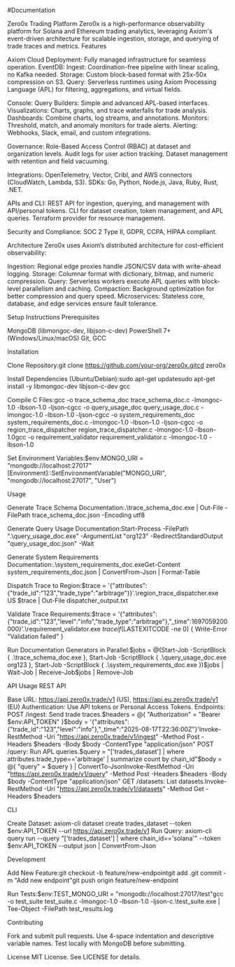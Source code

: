 #Documentation

Zero0x Trading Platform
Zero0x is a high-performance observability platform for Solana and Ethereum trading analytics, leveraging Axiom's event-driven architecture for scalable ingestion, storage, and querying of trade traces and metrics.
Features

Axiom Cloud Deployment: Fully managed infrastructure for seamless operation.
EventDB:
Ingest: Coordination-free pipeline with linear scaling, no Kafka needed.
Storage: Custom block-based format with 25x-50x compression on S3.
Query: Serverless runtimes using Axiom Processing Language (APL) for filtering, aggregations, and virtual fields.


Console:
Query Builders: Simple and advanced APL-based interfaces.
Visualizations: Charts, graphs, and trace waterfalls for trade analysis.
Dashboards: Combine charts, log streams, and annotations.
Monitors: Threshold, match, and anomaly monitors for trade alerts.
Alerting: Webhooks, Slack, email, and custom integrations.


Governance:
Role-Based Access Control (RBAC) at dataset and organization levels.
Audit logs for user action tracking.
Dataset management with retention and field vacuuming.


Integrations:
OpenTelemetry, Vector, Cribl, and AWS connectors (CloudWatch, Lambda, S3).
SDKs: Go, Python, Node.js, Java, Ruby, Rust, .NET.


APIs and CLI:
REST API for ingestion, querying, and management with API/personal tokens.
CLI for dataset creation, token management, and APL queries.
Terraform provider for resource management.


Security and Compliance: SOC 2 Type II, GDPR, CCPA, HIPAA compliant.

Architecture
Zero0x uses Axiom’s distributed architecture for cost-efficient observability:

Ingestion: Regional edge proxies handle JSON/CSV data with write-ahead logging.
Storage: Columnar format with dictionary, bitmap, and numeric compression.
Query: Serverless workers execute APL queries with block-level parallelism and caching.
Compaction: Background optimization for better compression and query speed.
Microservices: Stateless core, database, and edge services ensure fault tolerance.

Setup Instructions
Prerequisites

MongoDB (libmongoc-dev, libjson-c-dev)
PowerShell 7+ (Windows/Linux/macOS)
Git, GCC

Installation

Clone Repository:git clone https://github.com/your-org/zero0x.gitcd zero0x

Install Dependencies (Ubuntu/Debian):sudo apt-get updatesudo apt-get install -y libmongoc-dev libjson-c-dev gcc

Compile C Files:gcc -o trace_schema_doc trace_schema_doc.c -lmongoc-1.0 -lbson-1.0 -ljson-cgcc -o query_usage_doc query_usage_doc.c -lmongoc-1.0 -lbson-1.0 -ljson-cgcc -o system_requirements_doc system_requirements_doc.c -lmongoc-1.0 -lbson-1.0 -ljson-cgcc -o region_trace_dispatcher region_trace_dispatcher.c -lmongoc-1.0 -lbson-1.0gcc -o requirement_validator requirement_validator.c -lmongoc-1.0 -lbson-1.0

Set Environment Variables:$env:MONGO_URI = "mongodb://localhost:27017"[Environment]::SetEnvironmentVariable("MONGO_URI", "mongodb://localhost:27017", "User")


Usage

Generate Trace Schema Documentation:.\trace_schema_doc.exe | Out-File -FilePath trace_schema_doc.json -Encoding utf8

Generate Query Usage Documentation:Start-Process -FilePath ".\query_usage_doc.exe" -ArgumentList "org123" -RedirectStandardOutput "query_usage_doc.json" -Wait

Generate System Requirements Documentation:.\system_requirements_doc.exeGet-Content system_requirements_doc.json | ConvertFrom-Json | Format-Table

Dispatch Trace to Region:$trace = '{"attributes":{"trade_id":"123","trade_type":"arbitrage"}}'.\region_trace_dispatcher.exe US $trace | Out-File dispatcher_output.txt

Validate Trace Requirements:$trace = '{"attributes":{"trade_id":"123","level":"info","trade_type":"arbitrage"},"_time":1697059200000}'.\requirement_validator.exe $traceif ($LASTEXITCODE -ne 0) { Write-Error "Validation failed" }

Run Documentation Generators in Parallel:$jobs = @(Start-Job -ScriptBlock { .\trace_schema_doc.exe }, Start-Job -ScriptBlock { .\query_usage_doc.exe org123 }, Start-Job -ScriptBlock { .\system_requirements_doc.exe })$jobs | Wait-Job | Receive-Job$jobs | Remove-Job


API Usage
REST API

Base URL: https://api.zero0x.trade/v1 (US), https://api.eu.zero0x.trade/v1 (EU)
Authentication: Use API tokens or Personal Access Tokens.
Endpoints:
POST /ingest: Send trade traces.$headers = @{ "Authorization" = "Bearer $env:API_TOKEN" }$body = '{"attributes":{"trade_id":"123","level":"info"},"_time":"2025-08-17T22:36:00Z"}'Invoke-RestMethod -Uri "https://api.zero0x.trade/v1/ingest" -Method Post -Headers $headers -Body $body -ContentType "application/json"
POST /query: Run APL queries.$query = "['trades_dataset'] | where attributes.trade_type=='arbitrage' | summarize count by chain_id"$body = @{ "query" = $query } | ConvertTo-JsonInvoke-RestMethod -Uri "https://api.zero0x.trade/v1/query" -Method Post -Headers $headers -Body $body -ContentType "application/json"
GET /datasets: List datasets.Invoke-RestMethod -Uri "https://api.zero0x.trade/v1/datasets" -Method Get -Headers $headers



CLI

Create Dataset: axiom-cli dataset create trades_dataset --token $env:API_TOKEN --url https://api.zero0x.trade/v1
Run Query: axiom-cli query run --query "['trades_dataset'] | where chain_id=='solana'" --token $env:API_TOKEN --output json | ConvertFrom-Json

Development

Add New Feature:git checkout -b feature/new-endpointgit add .git commit -m "Add new endpoint"git push origin feature/new-endpoint

Run Tests:$env:TEST_MONGO_URI = "mongodb://localhost:27017/test"gcc -o test_suite test_suite.c -lmongoc-1.0 -lbson-1.0 -ljson-c.\test_suite.exe | Tee-Object -FilePath test_results.log


Contributing

Fork and submit pull requests.
Use 4-space indentation and descriptive variable names.
Test locally with MongoDB before submitting.

License
MIT License. See LICENSE for details.
